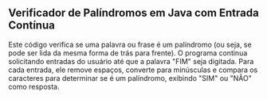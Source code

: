 ## Verificador de Palíndromos em Java com Entrada Contínua

Este código verifica se uma palavra ou frase é um palíndromo (ou seja, se pode ser lida da mesma forma de trás para frente). O programa continua solicitando entradas do usuário até que a palavra "FIM" seja digitada. Para cada entrada, ele remove espaços, converte para minúsculas e compara os caracteres para determinar se é um palíndromo, exibindo "SIM" ou "NÃO" como resposta.